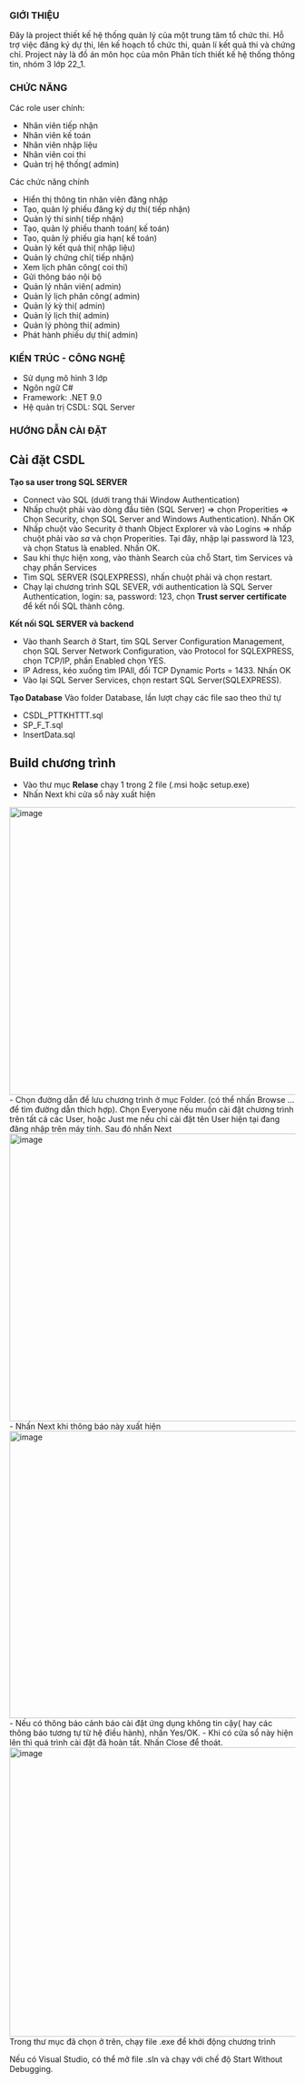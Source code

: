 ### GIỚI THIỆU

Đây là project thiết kế hệ thống quản lý của một trung tâm tổ chức thi. Hỗ trợ việc đăng ký dự thi, lên kế hoạch tổ chức thi, quản lí kết quả thi và chứng chỉ.
Project này là đồ án môn học của môn Phân tích thiết kế hệ thống thông tin, nhóm 3 lớp 22_1.

### CHỨC NĂNG

Các role user chính: 
- Nhân viên tiếp nhận
- Nhân viên kế toán
- Nhân viên nhập liệu
- Nhân viên coi thi
- Quản trị hệ thống( admin)

Các chức năng chính
- Hiển thị thông tin nhân viên đăng nhập
- Tạo, quản lý phiếu đăng ký dự thi( tiếp nhận)
- Quản lý thí sinh( tiếp nhận)
- Tạo, quản lý phiếu thanh toán( kế toán) 
- Tạo, quản lý phiếu gia hạn( kế toán)
- Quản lý kết quả thi( nhập liệu)
- Quản lý chứng chỉ( tiếp nhận)
- Xem lịch phân công( coi thi)
- Gửi thông báo nội bộ
- Quản lý nhân viên( admin)
- Quản lý lịch phân công( admin)
- Quản lý kỳ thi( admin)
- Quản lý lịch thi( admin)
- Quản lý phòng thi( admin)
- Phát hành phiếu dự thi( admin)

### KIẾN TRÚC - CÔNG NGHỆ
- Sử dụng mô hình 3 lớp
- Ngôn ngữ C#
- Framework: .NET 9.0
- Hệ quản trị CSDL: SQL Server
 
### HƯỚNG DẪN CÀI ĐẶT
## Cài đặt CSDL
**Tạo sa user trong SQL SERVER**
- Connect vào SQL (dưới trang thái Window Authentication)
- Nhấp chuột phải vào dòng đầu tiên (SQL Server) => chọn Properities => Chọn Security, chọn SQL Server and Windows Authentication). Nhấn OK
- Nhấp chuột vào Security ở thanh Object Explorer và vào Logins => nhấp chuột phải vào *sa* và chọn Properities. Tại đây, nhập lại password là 123, và chọn Status là enabled. Nhấn OK.
- Sau khi thực hiện xong, vào thành Search của chỗ Start, tìm Services và chạy phần Services
- Tìm SQL SERVER (SQLEXPRESS), nhấn chuột phải và chọn restart.
- Chạy lại chương trình SQL SEVER, với authentication là SQL Server Authentication, login: sa, password: 123, chọn **Trust server certificate** để kết nối SQL thành công.

**Kết nối SQL SERVER và backend**
- Vào thanh Search ở Start, tìm SQL Server Configuration Management, chọn SQL Server Network Configuration, vào Protocol for SQLEXPRESS, chọn TCP/IP, phần Enabled chọn YES.
- IP Adress, kéo xuống tìm IPAll, đổi TCP Dynamic Ports = 1433. Nhấn OK
- Vào lại SQL Server Services, chọn restart SQL Server(SQLEXPRESS).

**Tạo Database**
Vào folder Database, lần lượt chạy các file sao theo thứ tự
- CSDL_PTTKHTTT.sql
- SP_F_T.sql
- InsertData.sql

## Build chương trình
- Vào thư mục **Relase** chạy 1 trong 2 file (.msi hoặc setup.exe)
- Nhấn Next khi cửa sổ này xuất hiện
<img width="618" height="506" alt="image" src="https://github.com/user-attachments/assets/676663c6-379e-4d8d-8d66-204456d0182c" />
- Chọn đường dẫn để lưu chương trình ở mục Folder. (có thể nhấn Browse … để tìm đường dẫn thích hợp). Chọn Everyone nếu muốn cài đặt chương trình trên tất cả các User, hoặc Just me nếu chỉ cài đặt tên User hiện tại đang đăng nhập trên máy tính. Sau đó nhấn Next
<img width="616" height="506" alt="image" src="https://github.com/user-attachments/assets/2ebac3a6-465d-4b70-86c1-6272f58e7c64" />
- Nhấn Next khi thông báo này xuất hiện
<img width="616" height="505" alt="image" src="https://github.com/user-attachments/assets/3900a995-4ad3-4535-ae44-8a8651eaf212" />
- Nếu có thông báo cảnh báo cài đặt ứng dụng không tin cậy( hay các thông báo tương tự từ hệ điều hành), nhấn Yes/OK.
- Khi có cửa sổ này hiện lên thì quá trình cài đặt đã hoàn tất. Nhấn Close để thoát.
<img width="614" height="509" alt="image" src="https://github.com/user-attachments/assets/ef7a10b5-68ca-420a-8d5d-1faffb80db44" />
Trong thư mục đã chọn ở trên, chạy file .exe để khởi động chương trình

Nếu có Visual Studio, có thể mở file .sln và chạy với chế độ Start Without Debugging.




